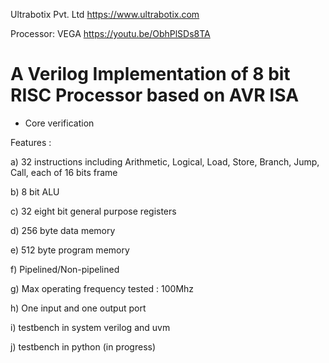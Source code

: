 Ultrabotix Pvt. Ltd
https://www.ultrabotix.com

Processor: VEGA
https://youtu.be/ObhPlSDs8TA


# A Verilog Implementation of 8 bit RISC Processor based on AVR ISA

* Core verification

Features :

a) 32 instructions including Arithmetic, Logical, Load, Store, Branch, Jump, Call, each of 16 bits frame

b) 8 bit ALU

c) 32 eight bit general purpose registers

d) 256 byte data memory

e) 512 byte program memory

f) Pipelined/Non-pipelined

g) Max operating frequency tested : 100Mhz

h) One input and one output port

i) testbench in system verilog and uvm

j) testbench in python (in progress)
